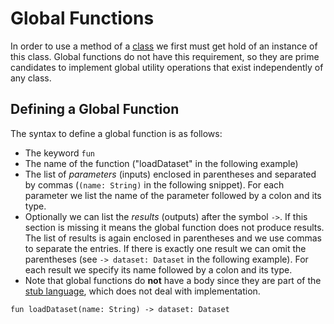 # Global Functions

In order to use a method of a [class][classes] we first must get hold of an instance of this class. Global functions do not have this requirement, so they are prime candidates to implement global utility operations that exist independently of any class.

## Defining a Global Function

The syntax to define a global function is as follows:

- The keyword `fun`
- The name of the function ("loadDataset" in the following example)
- The list of _parameters_ (inputs) enclosed in parentheses and separated by commas (`(name: String)` in the following snippet). For each parameter we list the name of the parameter followed by a colon and its type.
- Optionally we can list the _results_ (outputs) after the symbol `->`. If this section is missing it means the global function does not produce results. The list of results is again enclosed in parentheses and we use commas to separate the entries. If there is exactly one result we can omit the parentheses (see `-> dataset: Dataset` in the following example). For each result we specify its name followed by a colon and its type.
- Note that global functions do **not** have a body since they are part of the [stub language][stub-language], which does not deal with implementation.

```sds
fun loadDataset(name: String) -> dataset: Dataset
```

[classes]: classes.md
[stub-language]: README.md
